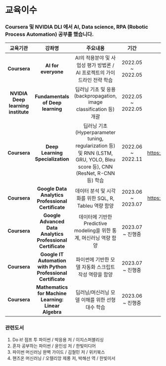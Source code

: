 # 교육이수

### **Coursera** 및 **NVIDIA DLI** 에서 AI, Data science, RPA (Robotic Process Automation) 공부를 했습니다.

| 교육기관    | 강좌명          | 주요내용          |기간                            | 수료증   |
 :-----------: | :---------------: |:----------------:|:------------------------------:| :----------:|
|    **Coursera**  | **AI for everyone** | AI의 적용분야 및 사업성 평가 방법론 / AI 프로젝트의 가이드라인 전략 학습 | 2022.05 ~ 2022.05 | https://www.coursera.org/account/accomplishments/certificate/HKVAWDUMET2S |
|    **NVIDIA Deep learning institute**    | **Fundamentals of Deep learning** | 딥러닝 기초 및 응용 (backpropagation, image classification 등) 개괄 | 2022.05 ~ 2022.05 | https://courses.nvidia.com/certificates/1bcdc277b14c48bebec4ad0ebe8bbdad/ |
|   **Coursera**    | **Deep Learning Specialization** | 딥러닝 기초 (Hyperparameter tuning, regularization 등) 및 RNN (LSTM, GRU, YOLO, Bleu score 등), CNN (ResNet, R-CNN 등) 학습 | 2022.06 ~ 2022.11 | https://www.coursera.org/account/accomplishments/specialization/certificate/YT2HZNMZN5V4 |
|   **Coursera**    | **Google Data Analytics Professional Certificate**  | 데이터 분석 및 시각화를 위한 SQL, R, Tableu 역량 함양 | 2023.06 ~ 2023.07 | https://www.coursera.org/account/accomplishments/specialization/certificate/C7QQ584PEQLM |
|   **Coursera**    | **Google Advanced Data Analytics Professional Certificate**  | 데이터에 기반한 Predictive modeling을 위한 통계, 머신러닝 역량 함양 | 2023.07 ~ 진행중 | N/A |
|   **Coursera**    | **Google IT Automation with Python Professional Certificate**  | 파이썬에 기반한 모델 자동화 스크립트 작성 역량을 함양 | 2023.07 ~ 진행중 | N/A |
|   **Coursera**    | **Mathematics for Machine Learning: Linear Algebra**  | 딥러닝/머신러닝 모델 이해를 위한 선형대수 학습 | 2023.06 ~ 진행중 | N/A |

### 관련도서
1. Do it! 점프 투 파이썬 / 박응용 저 / 이지스퍼블리싱
2. 혼자 공부하는 파이썬 / 윤인성 저 / 한빛미디어
3. 파이썬 머신러닝 완벽 가이드 / 김철민 저 / 위키북스
4. 핸즈온 머신러닝 / 오렐리앙 제롱 저, 박해선 역 / 한빛미서

